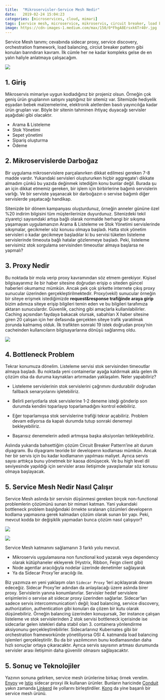 ```yaml
---
title:  "Mikroservisler-Service Mesh Nedir"
date:   2019-02-24 15:04:23
categories: [microservices, cloud, mimari]
tags: [service mesh, microservice, mikroservis, circuit breaker, load balancer, kubernetes, istio, sidecar proxy, türkçe, yazılım, blog, blogger, nedir, örnek, nasıl yapılır, mehmet cem yücel]
image: https://cdn-images-1.medium.com/max/150/0*FhgA8Ersxk6Tr40r.jpg
---
```


Service Mesh tanımı; cevabında sidecar proxy, service discovery, orchestration framework, load balancing, circiut breaker pattern gibi konuları barındıran kavram. İlk cümle her ne kadar kompleks gelse de en yalın haliyle anlatmaya çalışacağım.


![](https://miro.medium.com/max/813/0*FhgA8Ersxk6Tr40r.jpg)

## 1. Giriş

Mikroservis mimariye uygun kodladığınız bir projeniz olsun. Örneğin çok geniş ürün gruplarının satışını yaptığınız bir sitemiz var. Sitemizde hediyelik eşyadan bebek malzemelerine, elektronik aletlerden basılı yayıncılığa kadar ürün grupları var. Böyle bir sitenin tahminen ihtiyaç duyacağı servisler aşağıdaki gibi olacaktır.

-   Arama & Listeleme
-   Stok Yönetimi
-   Sepet yönetimi
-   Sipariş oluşturma
-   Ödeme

## 2. Mikroservislerde Darboğaz

Bir uygulama mikroservislere parçalanırken dikkat edilmesi gereken 7-8 madde vardır. Yukarıdaki servisleri oluştururken hiçbir aggregate’ı dikkate almadım çünkü bu yazıda değinmek istediğim konu bunlar değil. Burada şu an için dikkat etmemiz gereken, bir işlem için birbirlerine bağımlı servislerin varlığı. Ve bir serviste yaşanacak bir darboğazın o servise bağımlı diğer servislerde yaşatacağı handikap.

Sitenizde bir dönem kampanyası oluşturdunuz, örneğin anneler gününe özel %20 indirim bilgisini tüm müşterilerinize duyurdunuz. Sitenizdeki tekil ziyaretçi sayısındaki artışa bağlı olarak normalde herhangi bir sıkışma yaşamayan uygulamanızın Arama & Listeleme ve Stok Yönetimi servislerinde sıkışmalar, gecikmeler söz konusu olmaya başladı. Hatta stok yönetim servisleri o kadar gecikmeye başladılar ki bu servisi tüketen listeleme servislerinde timeouta bağlı hatalar gözlenmeye başladı. Peki, listeleme servisimiz stok sorgulama servisinden timeoutlar almaya başlarsa ne yapmalı?

## 3. Proxy Nedir

Bu noktada bir mola verip proxy kavramından söz etmem gerekiyor. Kişisel bilgisayarımız ile bir haber sitesine doğrudan erişip o siteden güncel haberleri okumamız mümkün. Ancak pek çok şirkette internete çıkış proxy sunucular üzerinden gerçekleştirilmektedir. Proxy(vekil) sunucular örneğin bir siteye erişmek istediğimizde **request&response trafiğinde araya girip** bizim adımıza siteye erişip bilgileri temin eden ve bu bilgileri tarafımıza aktaran sunuculardır. Güvenlik, caching gibi amaçlarla kullanılabilirler. Caching açısından faydaya bakacak olursak, sabahları X haber sitesine giren 20 çalışan için her defasında gerçekten siteye trafik yaratılmak zorunda kalmamış olduk. İlk trafikten sonraki 19 istek doğrudan proxy’nin cacheinden kullanıcıların bilgisayarlarına dönüşü sağlanmış oldu.


![](https://miro.medium.com/max/625/0*FZkc32z64ZVwh228.png)

## 4. Bottleneck Problem

Tekrar konumuza dönelim. Listeleme servisi stok servisinden timeoutlar almaya başladı. Bu noktada yeni containerlar ayağa kaldırmak akla gelen ilk çözüm olsa da duruma kaynakları artırmadan yaklaşalım. Neler yapabiliriz?

-   Listeleme servislerinin stok servislerini çağrımını durdurabilir doğrudan fallback senaryolarını işletebiliriz.

-   Belirli periyotlarla stok servislerine 1-2 deneme isteği gönderip son durumda kendini toparlayıp toparlamadığını kontrol edebiliriz.
-   Eğer toparlamışsa stok servislerine trafiği tekrar açabiliriz. Problem devam ediyorsa da kapalı durumda tutup sonraki denemeyi bekleyebiliriz.
-   Başarısız denemelerin adedi artmışsa başka aksiyonları tetikleyebiliriz.

Aslında yukarıda bahsettiğim çözüm Circuit Breaker Pattern’ine ait durum diyagramı. Bu diyagramı teoride bir developerın kodlaması mümkün. Ancak her bir servis için bu kadar kodlamanın yapılması maliyet. Ayrıca servis sayısı arttıkça bunu yönetmek bir kaosa dönüşecek. Ve bu high level dil seviyesinde yapıldığı için servisler arası iletişimde yavaşlamalar söz konusu olmaya başlayacak.

## 5. Service Mesh Nedir Nasıl Çalışır

Service Mesh aslında bir servisin düşünmesi gereken birçok non-functional problemlerin çözümünü sunan bir mimari katman. Yani yukarıdaki bottleneck problem başlığındaki örnekte sıralanan çözümleri developerın kodlama yapmasına gerek kalmadan çözüm olarak sunan bir yapı. Peki, mevcut kodda bir değişiklik yapmadan bunca çözüm nasıl çalışıyor?

![](https://miro.medium.com/max/60/0*Pn9Kt0TG-V6n9_Rw.png?q=20)

![](https://miro.medium.com/max/1750/0*Pn9Kt0TG-V6n9_Rw.png)

Service Mesh katmanını sağlamanın 3 farklı yolu mevcut.

-   Mikroservis uygulamasına non functional kod yazarak veya dependency olarak kütüphaneler ekleyerek (Hystrix, Ribbon, Feign client gibi)
-   Node agentlar aracılığıyla nodelar üzerinde denetimler sağlayarak
-   Ya da Sidecar Proxy’ler aracılığı ile.

Biz yazımıza en yeni yaklaşım olan `Sidecar Proxy` ‘leri açıklayarak devam edeceğiz. Sidecar Proxy’ler adından da anlaşılacağı üzere aslında birer proxy. Servislerin yanına konumlanırlar. Servisler hedef servislere erişimlerini o servise ait sidecar proxy üzerinden sağlarlar. Sidecar’ları sadece servis intercommunication’ı değil; load balancing, service discovery, authorization, authentication gibi konuları da çözen bir kutu olarak düşünebiliriz. Örneğin balancing üzerinden konuşursak, 3er instance çalışan listeleme ve stok servislerinden 2 stok servisi bottleneck içerisinde ise sidecarlar gelen istekleri daha stabil olan 3. containera yönlendirme aksiyonunu gerçekleştirebilirler. Sidecarlarınız Kubernates gibi bir orchestration frameworkünde yönetiliyorsa OSI 4. katmanda load balancing işlemleri gerçekleştirilir. Bu da bir yazılımcının bunu kodlamasından daha hızlı sonuçlar ortaya çıkaracaktır. Ayrıca servis sayısının artması durumunda servisler arası iletişimin daha güvenilir olmasını sağlayacaktır.

## 5. Sonuç ve Teknolojiler

Yazının sonuna gelirken, service mesh ürünlerine birkaç örnek verelim. [Envoy](https://www.envoyproxy.io/) ve [Istio](https://istio.io/) sidecar proxyi ilk kullanan ürünler. Bunların haricinde [Conduit](https://conduit.io/) yakın zamanda [Linkerd](https://linkerd.io/) ile yollarını birleştirdiler. [Kong](https://konghq.com/solutions/service-mesh/) da yine başarılı bir service mesh ürünü.
